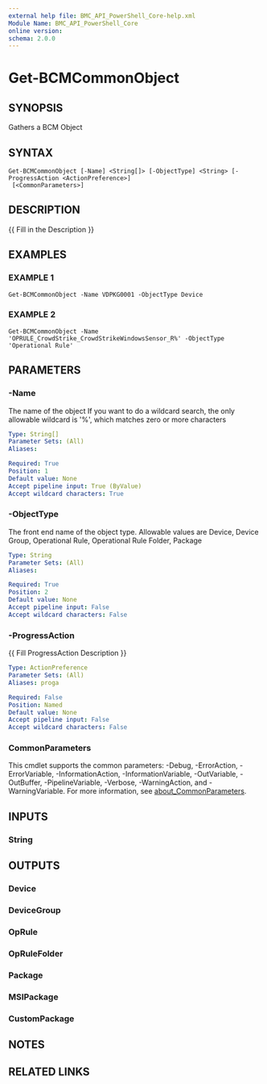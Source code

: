 ```yaml
---
external help file: BMC_API_PowerShell_Core-help.xml
Module Name: BMC_API_PowerShell_Core
online version:
schema: 2.0.0
---
```


# Get-BCMCommonObject

## SYNOPSIS
Gathers a BCM Object

## SYNTAX

```
Get-BCMCommonObject [-Name] <String[]> [-ObjectType] <String> [-ProgressAction <ActionPreference>]
 [<CommonParameters>]
```

## DESCRIPTION
{{ Fill in the Description }}

## EXAMPLES

### EXAMPLE 1
```
Get-BCMCommonObject -Name VDPKG0001 -ObjectType Device
```

### EXAMPLE 2
```
Get-BCMCommonObject -Name 'OPRULE_CrowdStrike_CrowdStrikeWindowsSensor_R%' -ObjectType 'Operational Rule'
```

## PARAMETERS

### -Name
The name of the object
If you want to do a wildcard search, the only allowable wildcard is '%', which matches zero or more characters

```yaml
Type: String[]
Parameter Sets: (All)
Aliases:

Required: True
Position: 1
Default value: None
Accept pipeline input: True (ByValue)
Accept wildcard characters: True
```

### -ObjectType
The front end name of the object type.
Allowable values are Device, Device Group, Operational Rule, Operational Rule Folder, Package

```yaml
Type: String
Parameter Sets: (All)
Aliases:

Required: True
Position: 2
Default value: None
Accept pipeline input: False
Accept wildcard characters: False
```

### -ProgressAction
{{ Fill ProgressAction Description }}

```yaml
Type: ActionPreference
Parameter Sets: (All)
Aliases: proga

Required: False
Position: Named
Default value: None
Accept pipeline input: False
Accept wildcard characters: False
```

### CommonParameters
This cmdlet supports the common parameters: -Debug, -ErrorAction, -ErrorVariable, -InformationAction, -InformationVariable, -OutVariable, -OutBuffer, -PipelineVariable, -Verbose, -WarningAction, and -WarningVariable. For more information, see [about_CommonParameters](http://go.microsoft.com/fwlink/?LinkID=113216).

## INPUTS

### String
## OUTPUTS

### Device
### DeviceGroup
### OpRule
### OpRuleFolder
### Package
### MSIPackage
### CustomPackage
## NOTES

## RELATED LINKS
